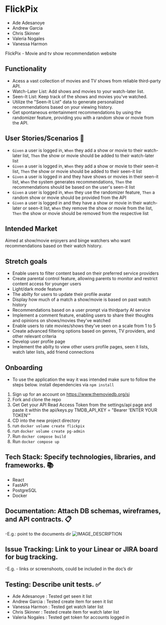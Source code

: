 # FlickPix

- Ade Adesanoye
- Andrew Garcia
- Chris Skinner
- Valeria Nogales
- Vanessa Harmon

FlickPix - Movie and tv show recommendation website

## Functionality

- Acess a vast collection of movies and TV shows from  reliable third-party API.
- Watch-Later List: Add shows and movies to your watch-later list.
- Seen-It List: Keep track of the shows and movies you've watched.
- Utilize the "Seen-It List" data to generate personalized recommendations based on your viewing history.
- Get spontaneous entertainment recommendations by using the randomizer feature, providing you with a random show or movie from the API.

## User Stories/Scenarios :cucumber:

- `Given` a user is logged in, `When` they add a show or movie to their watch-later list, `Then` the show or movie should be added to their watch-later list
- `Given` a user is logged in, `When` they add a show or movie to their seen-it list, `Then` the show or movie should be added to their seen-it list
- `Given` a user is logged in and they have shows or movies in their seen-it list, `When` the system generates recommendations, `Then` the recommendations should be based on the user's seen-it list
- `Given` a user is logged in, `When` they use the randomizer feature, `Then` a random show or movie should be provided from the API
- `Given` a user is logged in and they have a show or movie in their watch-later or seen-it list, `When` they remove the show or movie from the list, `Then` the show or movie should be removed from the respective list

## Intended Market

Aimed at show/movie enjoyers and binge watchers who want recommendations based on their watch history.

## Stretch goals

- Enable users to filter content based on their preferred service providers
- Create parental control feature, allowing parents to monitor and restrict content access for younger users
- Light/dark mode feature
- The abilty for users to update their profile avatar
- Display how much of a match a show/movie is based on past watch history
- Recommendations based on a user prompt via thirdparty AI service
- Implement a comment feature, enabling users to share their thoughts and opinions on shows/movies they've watched
- Enable users to rate movies/shows they've seen on a scale from 1 to 5
- Create advanced filtering options based on genres, TV providers, and other relevant criteria
- Develop user profile page
- Implement the abilty to view other users profile pages, seen it lists, watch later lists, add friend connections

## Onboarding

- To use the application the way it was intended make sure to follow the steps below.
install dependencies via `npm install`
1. Sign up for an account on https://www.themoviedb.org/si
2. Fork and clone the repo
3. Get Get your API Read Access Token from the settings/api page and paste it within the api/keys.py
  TMDB_API_KEY = "Bearer 'ENTER YOUR TOKEN'"
4. CD into the new project directory
5. run `docker volume create flickpix`
6. run `docker volume create pg-admin`
7. Run `docker compose build`
8. Run `docker compose up`

## Tech Stack: Specify technologies, libraries, and frameworks. :books:

- React
- FastAPI
- PostgreSQL
- Docker

## Documentation: Attach DB schemas, wireframes, and API contracts. :clipboard:

-E.g.: point to the documents dir
![IMAGE_DESCRIPTION](https://imgur.com/a/HqxsfXe)


## Issue Tracking: Link to your Linear or JIRA board for bug tracking.

-E.g. - links or screenshoots, could be included in the doc’s dir

## Testing: Describe unit tests. :white_check_mark:

- Ade Adesanoye : Tested get seen it list
- Andrew Garcia : Tested create item for seen it list
- Vanessa Harmon : Tested get watch later list
- Chris Skinner : Tested create item for watch later list
- Valeria Nogales : Tested get token for accounts logged in
